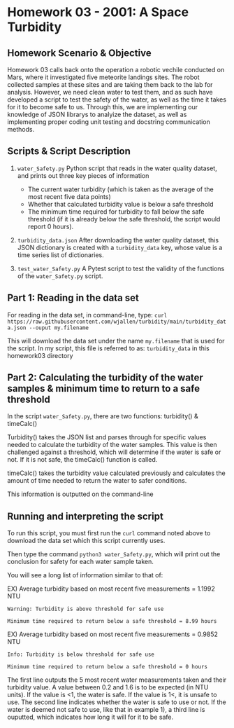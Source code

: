 # Homework 03 - 2001: A Space Turbidity

## Homework Scenario & Objective
Homework 03 calls back onto the operation a robotic vechile conducted on Mars, where it investigated five meteorite landings sites. The robot collected samples at these sites and are taking them back to the lab for analysis. However, we need clean water to test them, and as such have developed a script to test the safety of the water, as well as the time it takes for it to become safe to us. Through this, we are implementing our knowledge of JSON librarys to analyize the dataset, as well as implementing proper coding unit testing and docstring communication methods. 

## Scripts & Script Description

1. `water_Safety.py`
Python script that reads in the water quality dataset, and prints out three key pieces of information 
	- The current water turbidity (which is taken as the average of the most recent five data points)
	- Whether that calculated turbidity value is below a safe threshold
	- The minimum time required for turbidity to fall below the safe threshold (if it is already below the safe threshold, the script would report 0 hours). 

2. `turbidity_data.json`
After downloading the water quality dataset, this JSON dictionary is created with a `turbidity_data` key, whose value is a time series list of dictionaries. 

3. `test_water_Safety.py`
A Pytest script to test the validity of the functions of the `water_Safety.py` script. 

## Part 1: Reading in the data set
For reading in the data set, in command-line, type: `curl https://raw.githubusercontent.com/wjallen/turbidity/main/turbidity_data.json --ouput my.filename`

This will download the data set under the name `my.filename` that is used for the script. In my script, this file is referred to as: `turbidity_data` in this homework03 directory


## Part 2: Calculating the turbidity of the water samples & minimum time to return to a safe threshold
In the script `water_Safety.py`, there are two functions: turbidity() & timeCalc() 

Turbidity() takes the JSON list and parses through for specific values needed to calculate the turbidity of the water samples. This value is then challenged against a threshold, which will determine if the water is safe or not. If it is not safe, the timeCalc() function is called. 

timeCalc() takes the turbidity value calculated previously and calculates the amount of time needed to return the water to safer conditions. 

This information is outputted on the command-line


## Running and interpreting the script


To run this script, you must first run the `curl` command noted above to download the data set which this script currently uses. 

Then type the command `python3 water_Safety.py`, which will print out the conclusion for safety for each water sample taken. 

You will see a long list of information similar to that of:

EX)
    Average turbidity based on most recent five measurements = 1.1992 NTU

    Warning: Turbidity is above threshold for safe use

    Minimum time required to return below a safe threshold = 8.99 hours 

EX)
    Average turbidity based on most recent five measurements = 0.9852 NTU

    Info: Turbidity is below threshold for safe use

    Minimum time required to return below a safe threshold = 0 hours

The first line outputs the 5 most recent water measurements taken and their turbidity value. A value between 0.2 and 1.6 is to be expected (in NTU units). If the value is <1, the water is safe. If the value is 1<, it is unsafe to use. The second line indicates whether the water is safe to use or not. If the water is deemed not safe to use, like that in example 1), a third line is ouputted, which indicates how long it will for it to be safe. 


